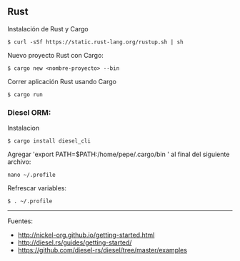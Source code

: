 ## Rust  

Instalación de Rust y Cargo

    $ curl -sSf https://static.rust-lang.org/rustup.sh | sh

Nuevo proyecto Rust con Cargo:

    $ cargo new <nombre-proyecto> --bin

Correr aplicación Rust usando Cargo

    $ cargo run
    
### Diesel ORM:

Instalacion

    $ cargo install diesel_cli
    
Agregar 'export PATH=$PATH:/home/pepe/.cargo/bin ' al final del siguiente archivo:

    nano ~/.profile

Refrescar variables:

    $ . ~/.profile

---

Fuentes:

+ http://nickel-org.github.io/getting-started.html
+ http://diesel.rs/guides/getting-started/
+ https://github.com/diesel-rs/diesel/tree/master/examples
